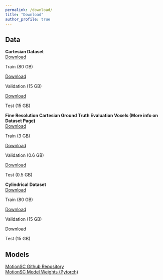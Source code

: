 ```yaml
---
permalink: /download/
title: "Download"
author_profile: true
---
```


## Data

<div class="page__content">
    <b>Cartesian Dataset</b>
    <div class="DOWNLOAD-block">
        <a href="https://drive.google.com/file/d/1y5jO_hk8_L0hJoOsDnqpWTCcngn-uFDX/view?usp=sharing">Download</a>
        <p>Train (80 GB)</p>
    </div>
    <div class="DOWNLOAD-block">
        <a href="https://drive.google.com/file/d/1DvwKWHirdDCpamsHlY21u2uuxeTyFrYo/view?usp=sharing">Download</a>
        <p>Validation (15 GB)</p>
    </div>
    <div class="DOWNLOAD-block">
        <a href="https://drive.google.com/file/d/1zwJOnNBPwKXlSsYm3TXsqjzjw-ypC34Z/view?usp=sharing">Download</a>
        <p>Test (15 GB)</p>
    </div>
</div>

<div class="page__content">
    <b>Fine Resolution Cartesian Ground Truth Evaluation Voxels (More info on Dataset Page)</b>
    <div class="DOWNLOAD-block">
        <a href="https://drive.google.com/file/d/1nPi3ABBsPP3zpAYzK2YH7ZBc0ygVaK2j/view?usp=sharing">Download</a>
        <p>Train (3 GB)</p>
    </div>
    <div class="DOWNLOAD-block">
        <a href="https://drive.google.com/file/d/1Nwuwgn0iavn5VsZRBNsb5Wy7zQ8TMKw6/view?usp=sharing">Download</a>
        <p>Validation (0.6 GB)</p>
    </div>
    <div class="DOWNLOAD-block">
        <a href="https://drive.google.com/file/d/152toPW9cPRvHhkSoxIa1hEpV_LLaPY3-/view?usp=sharing">Download</a>
        <p>Test (0.5 GB)</p>
    </div>
</div>

<div class="page__content">
    <b>Cylindrical Dataset</b>
    <div class="DOWNLOAD-block">
        <a href="https://drive.google.com/file/d/1-4Iw-UoIAlhvb2gIbgeFjKjjH1ljIEON/view?usp=sharing">Download</a>
        <p>Train (80 GB)</p>
    </div>
    <div class="DOWNLOAD-block">
        <a href="https://drive.google.com/file/d/1S9Z-wHOMVs0uK9FY-TXCQMleIDGrYaK8/view?usp=sharing">Download</a>
        <p>Validation (15 GB)</p>
    </div>
    <div class="DOWNLOAD-block">
        <a href="https://drive.google.com/file/d/1juIXXcGCM-m2wpGR8lR3_Q__cjMS5Yk_/view?usp=sharing">Download</a>
        <p>Test (15 GB)</p>
    </div>
</div>

## Models
<div class="DOWNLOAD-block">
    <a href="https://github.com/UMich-CURLY/3DMapping">MotionSC Github Repository</a>
</div>
<div class="DOWNLOAD-block">
    <a href="https://github.com/UMich-CURLY/3DMapping/tree/main/Models/Weights">MotionSC Model Weights (Pytorch)</a>
</div>
